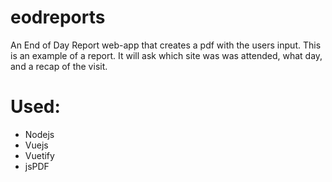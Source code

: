 # eodreports
An End of Day Report web-app that creates a pdf with the users input. This is an example of a report. It will ask which site was was attended, what day, and a recap of the visit. 


# Used: 
- Nodejs
- Vuejs
- Vuetify
- jsPDF
